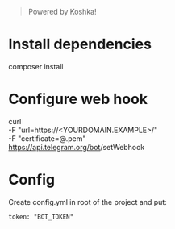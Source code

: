 > Powered by Koshka!

# Install dependencies

composer install

# Configure web hook

curl \
	-F "url=https://<YOURDOMAIN.EXAMPLE>/<WEBHOOKLOCATION>" \
	-F "certificate=@<YOURCERTIFICATE>.pem" \
	https://api.telegram.org/bot<YOURTOKEN>/setWebhook

# Config

Create config.yml in root of the project and put:

```
token: "BOT_TOKEN"
```